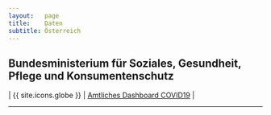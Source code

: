```yaml
---
layout:   page
title:    Daten
subtitle: Österreich
---
```


## Bundesministerium für Soziales, Gesundheit, Pflege und Konsumentenschutz

| {{ site.icons.globe }} | [Amtliches Dashboard COVID19](https://info.gesundheitsministerium.at/) |

---

